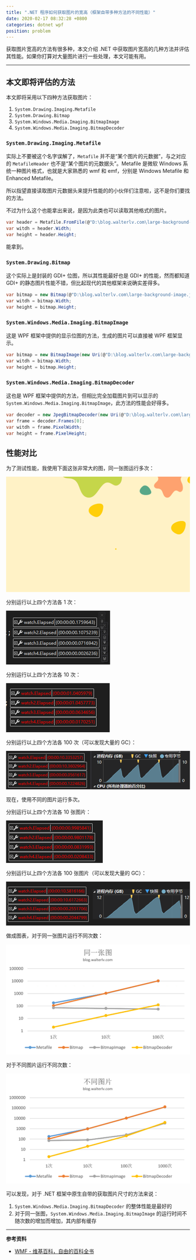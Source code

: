 ```yaml
---
title: ".NET 程序如何获取图片的宽高（框架自带多种方法的不同性能）"
date: 2020-02-17 08:32:28 +0800
categories: dotnet wpf
position: problem
---
```


获取图片宽高的方法有很多种，本文介绍 .NET 中获取图片宽高的几种方法并评估其性能。如果你打算对大量图片进行一些处理，本文可能有用。

---

<div id="toc"></div>

## 本文即将评估的方法

本文即将采用以下四种方法获取图片：

1. `System.Drawing.Imaging.Metafile`
1. `System.Drawing.Bitmap`
1. `System.Windows.Media.Imaging.BitmapImage`
1. `System.Windows.Media.Imaging.BitmapDecoder`

### `System.Drawing.Imaging.Metafile`

实际上不要被这个名字误解了，`Metafile` 并不是“某个图片的元数据”，与之对应的 `MetafileHeader` 也不是“某个图片的元数据头”。Metafile 是微软 Windows 系统一种图片格式，也就是大家熟悉的 wmf 和 emf，分别是 Windows Metafile 和 Enhanced Metafile。

所以指望直接读取图片元数据头来提升性能的的小伙伴们注意啦，这不是你们要找的方法。

不过为什么这个也能拿出来说，是因为此类也可以读取其他格式的图片。

```csharp
var header = Metafile.FromFile(@"D:\blog.walterlv.com\large-background-image.jpg");
var witdh = header.Width;
var height = header.Height;
```

能拿到。

### `System.Drawing.Bitmap`

这个实际上是封装的 GDI+ 位图，所以其性能最好也是 GDI+ 的性能，然而都知道 GDI+ 的静态图片性能不错，但比起现代的其他框架来说确实差得多。

```csharp
var bitmap = new Bitmap(@"D:\blog.walterlv.com\large-background-image.jpg");
var witdh = bitmap.Width;
var height = bitmap.Height;
```

### `System.Windows.Media.Imaging.BitmapImage`

这是 WPF 框架中提供的显示位图的方法，生成的图片可以直接被 WPF 框架显示。

```csharp
var bitmap = new BitmapImage(new Uri(@"D:\blog.walterlv.com\large-background-image.jpg", UriKind.Absolute));
var witdh = bitmap.Width;
var height = bitmap.Height;
```

### `System.Windows.Media.Imaging.BitmapDecoder`

这也是 WPF 框架中提供的方法，但相比完全加载图片到可以显示的 `System.Windows.Media.Imaging.BitmapImage`，此方法的性能会好得多。

```csharp
var decoder = new JpegBitmapDecoder(new Uri(@"D:\blog.walterlv.com\large-background-image.jpg", UriKind.Absolute), BitmapCreateOptions.DelayCreation, BitmapCacheOption.OnDemand);
var frame = decoder.Frames[0];
var witdh = frame.PixelWidth;
var height = frame.PixelHeight;
```

## 性能对比

为了测试性能，我使用下面这张非常大的图，同一张图运行多次：

![大图](/static/posts/2020-02-14-large-background-image.jpg)

分别运行以上四个方法各 1 次：

![运行 1 次的时间消耗](/static/posts/2020-02-17-07-48-35.png)

分别运行以上四个方法各 10 次：

![运行 10 次的时间消耗](/static/posts/2020-02-17-07-50-48.png)

分别运行以上四个方法各 100 次（可以发现大量的 GC）：

![运行 100 次的时间消耗](/static/posts/2020-02-17-07-52-10.png)

现在，使用不同的图片运行多次。

分别运行以上四个方法各 10 张图片：

![运行 10 次的时间消耗](/static/posts/2020-02-17-08-05-52.png)

分别运行以上四个方法各 100 张图片（可以发现大量的 GC）：

![运行 100 次的时间消耗](/static/posts/2020-02-17-08-03-21.png)

做成图表，对于同一张图片运行不同次数：

![同一张图运行不同次数](/static/posts/2020-02-17-08-28-44.png)

对于不同图片运行不同次数：

![不同图片运行不同次数](/static/posts/2020-02-17-08-29-42.png)

可以发现，对于 .NET 框架中原生自带的获取图片尺寸的方法来说：

1. `System.Windows.Media.Imaging.BitmapDecoder` 的整体性能是最好的
1. 对于同一张图，`System.Windows.Media.Imaging.BitmapImage` 的运行时间不随次数的增加而增加，其内部有缓存

---

**参考资料**

- [WMF - 维基百科，自由的百科全书](https://zh.wikipedia.org/wiki/WMF)

